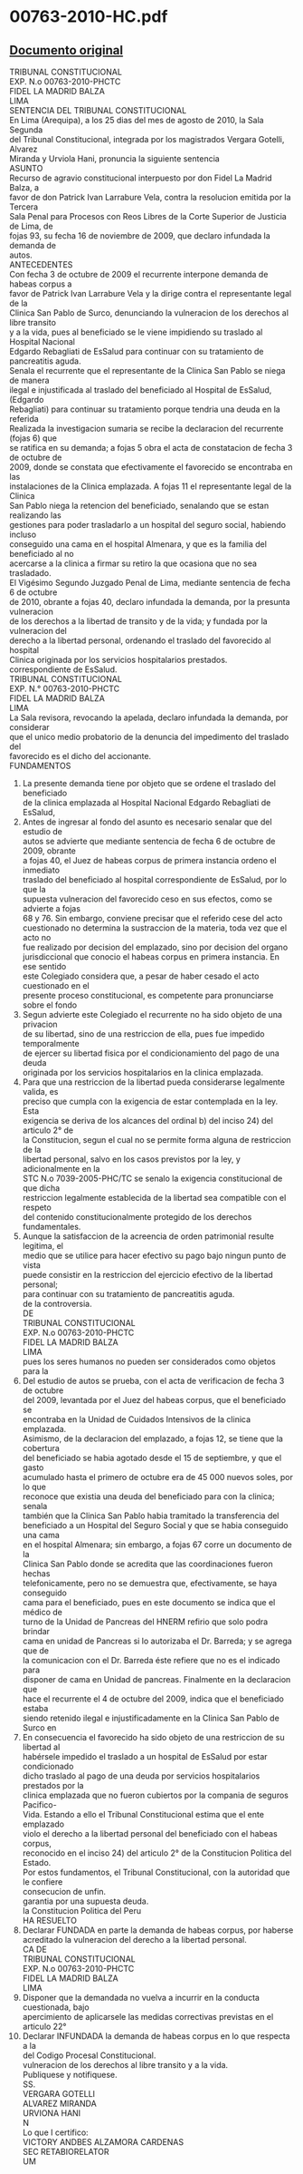 
00763-2010-HC.pdf
=================
  
[Documento original](https://tc.gob.pe/jurisprudencia/2010/00763-2010-HC.pdf)  
---  
TRIBUNAL CONSTITUCIONAL  
EXP. N.o 00763-2010-PHCTC  
FIDEL LA MADRID BALZA  
LIMA  
SENTENCIA DEL TRIBUNAL CONSTITUCIONAL  
En Lima (Arequipa), a los 25 dias del mes de agosto de 2010, la Sala Segunda  
del Tribunal Constitucional, integrada por los magistrados Vergara Gotelli, Alvarez  
Miranda y Urviola Hani, pronuncia la siguiente sentencia  
ASUNTO  
Recurso de agravio constitucional interpuesto por don Fidel La Madrid Balza, a  
favor de don Patrick Ivan Larrabure Vela, contra la resolucion emitida por la Tercera  
Sala Penal para Procesos con Reos Libres de la Corte Superior de Justicia de Lima, de  
fojas 93, su fecha 16 de noviembre de 2009, que declaro infundada la demanda de  
autos.  
ANTECEDENTES  
Con fecha 3 de octubre de 2009 el recurrente interpone demanda de habeas corpus a  
favor de Patrick Ivan Larrabure Vela y la dirige contra el representante legal de la  
Clinica San Pablo de Surco, denunciando la vulneracion de los derechos al libre transito  
y a la vida, pues al beneficiado se le viene impidiendo su traslado al Hospital Nacional  
Edgardo Rebagliati de EsSalud para continuar con su tratamiento de pancreatitis aguda.  
Senala el recurrente que el representante de la Clinica San Pablo se niega de manera  
ilegal e injustificada al traslado del beneficiado al Hospital de EsSalud, (Edgardo  
Rebagliati) para continuar su tratamiento porque tendria una deuda en la referida  
Realizada la investigacion sumaria se recibe la declaracion del recurrente (fojas 6) que  
se ratifica en su demanda; a fojas 5 obra el acta de constatacion de fecha 3 de octubre de  
2009, donde se constata que efectivamente el favorecido se encontraba en las  
instalaciones de la Clinica emplazada. A fojas 11 el representante legal de la Clinica  
San Pablo niega la retencion del beneficiado, senalando que se estan realizando las  
gestiones para poder trasladarlo a un hospital del seguro social, habiendo incluso  
conseguido una cama en el hospital Almenara, y que es la familia del beneficiado al no  
acercarse a la clinica a firmar su retiro la que ocasiona que no sea trasladado.  
El Vigésimo Segundo Juzgado Penal de Lima, mediante sentencia de fecha 6 de octubre  
de 2010, obrante a fojas 40, declaro infundada la demanda, por la presunta vulneracion  
de los derechos a la libertad de transito y de la vida; y fundada por la vulneracion del  
derecho a la libertad personal, ordenando el traslado del favorecido al hospital  
Clinica originada por los servicios hospitalarios prestados.  
correspondiente de EsSalud.  
TRIBUNAL CONSTITUCIONAL  
EXP. N.° 00763-2010-PHCTC  
FIDEL LA MADRID BALZA  
LIMA  
La Sala revisora, revocando la apelada, declaro infundada la demanda, por considerar  
que el unico medio probatorio de la denuncia del impedimento del traslado del  
favorecido es el dicho del accionante.  
FUNDAMENTOS  
1. La presente demanda tiene por objeto que se ordene el traslado del beneficiado  
de la clinica emplazada al Hospital Nacional Edgardo Rebagliati de EsSalud,  
2. Antes de ingresar al fondo del asunto es necesario senalar que del estudio de  
autos se advierte que mediante sentencia de fecha 6 de octubre de 2009, obrante  
a fojas 40, el Juez de habeas corpus de primera instancia ordeno el inmediato  
traslado del beneficiado al hospital correspondiente de EsSalud, por lo que la  
supuesta vulneracion del favorecido ceso en sus efectos, como se advierte a fojas  
68 y 76. Sin embargo, conviene precisar que el referido cese del acto  
cuestionado no determina la sustraccion de la materia, toda vez que el acto no  
fue realizado por decision del emplazado, sino por decision del organo  
jurisdiccional que conocio el habeas corpus en primera instancia. En ese sentido  
este Colegiado considera que, a pesar de haber cesado el acto cuestionado en el  
presente proceso constitucional, es competente para pronunciarse sobre el fondo  
3. Segun advierte este Colegiado el recurrente no ha sido objeto de una privacion  
de su libertad, sino de una restriccion de ella, pues fue impedido temporalmente  
de ejercer su libertad fisica por el condicionamiento del pago de una deuda  
originada por los servicios hospitalarios en la clinica emplazada.  
4. Para que una restriccion de la libertad pueda considerarse legalmente valida, es  
preciso que cumpla con la exigencia de estar contemplada en la ley. Esta  
exigencia se deriva de los alcances del ordinal b) del inciso 24) del articulo 2° de  
la Constitucion, segun el cual no se permite forma alguna de restriccion de la  
libertad personal, salvo en los casos previstos por la ley, y adicionalmente en la  
STC N.o 7039-2005-PHC/TC se senalo la exigencia constitucional de que dicha  
restriccion legalmente establecida de la libertad sea compatible con el respeto  
del contenido constitucionalmente protegido de los derechos fundamentales.  
5. Aunque la satisfaccion de la acreencia de orden patrimonial resulte legitima, el  
medio que se utilice para hacer efectivo su pago bajo ningun punto de vista  
puede consistir en la restriccion del ejercicio efectivo de la libertad personal;  
para continuar con su tratamiento de pancreatitis aguda.  
de la controversia.  
DE  
TRIBUNAL CONSTITUCIONAL  
EXP. N.o 00763-2010-PHCTC  
FIDEL LA MADRID BALZA  
LIMA  
pues los seres humanos no pueden ser considerados como objetos para la  
6. Del estudio de autos se prueba, con el acta de verificacion de fecha 3 de octubre  
del 2009, levantada por el Juez del habeas corpus, que el beneficiado se  
encontraba en la Unidad de Cuidados Intensivos de la clinica emplazada.  
Asimismo, de la declaracion del emplazado, a fojas 12, se tiene que la cobertura  
del beneficiado se habia agotado desde el 15 de septiembre, y que el gasto  
acumulado hasta el primero de octubre era de 45 000 nuevos soles, por lo que  
reconoce que existia una deuda del beneficiado para con la clinica; senala  
también que la Clinica San Pablo habia tramitado la transferencia del  
beneficiado a un Hospital del Seguro Social y que se habia conseguido una cama  
en el hospital Almenara; sin embargo, a fojas 67 corre un documento de la  
Clinica San Pablo donde se acredita que las coordinaciones fueron hechas  
telefonicamente, pero no se demuestra que, efectivamente, se haya conseguido  
cama para el beneficiado, pues en este documento se indica que el médico de  
turno de la Unidad de Pancreas del HNERM refirio que solo podra brindar  
cama en unidad de Pancreas si lo autorizaba el Dr. Barreda; y se agrega que de  
la comunicacion con el Dr. Barreda éste refiere que no es el indicado para  
disponer de cama en Unidad de pancreas. Finalmente en la declaracion que  
hace el recurrente el 4 de octubre del 2009, indica que el beneficiado estaba  
siendo retenido ilegal e injustificadamente en la Clinica San Pablo de Surco en  
7. En consecuencia el favorecido ha sido objeto de una restriccion de su libertad al  
habérsele impedido el traslado a un hospital de EsSalud por estar condicionado  
dicho traslado al pago de una deuda por servicios hospitalarios prestados por la  
clinica emplazada que no fueron cubiertos por la compania de seguros Pacifico-  
Vida. Estando a ello el Tribunal Constitucional estima que el ente emplazado  
violo el derecho a la libertad personal del beneficiado con el habeas corpus,  
reconocido en el inciso 24) del articulo 2° de la Constitucion Politica del Estado.  
Por estos fundamentos, el Tribunal Constitucional, con la autoridad que le confiere  
consecucion de unfin.  
garantia por una supuesta deuda.  
la Constitucion Politica del Peru  
HA RESUELTO  
1. Declarar FUNDADA en parte la demanda de habeas corpus, por haberse  
acreditado la vulneracion del derecho a la libertad personal.  
CA DE  
TRIBUNAL CONSTITUCIONAL  
EXP. N.o 00763-2010-PHCTC  
FIDEL LA MADRID BALZA  
LIMA  
2. Disponer que la demandada no vuelva a incurrir en la conducta cuestionada, bajo  
apercimiento de aplicarsele las medidas correctivas previstas en el articulo 22°  
3. Declarar INFUNDADA la demanda de habeas corpus en lo que respecta a la  
del Codigo Procesal Constitucional.  
vulneracion de los derechos al libre transito y a la vida.  
Publiquese y notifiquese.  
SS.  
VERGARA GOTELLI  
ALVAREZ MIRANDA  
URVIONA HANI  
N  
Lo que I certifico:  
VICTORY ANDBES ALZAMORA CARDENAS  
SEC RETABIORELATOR  
UM